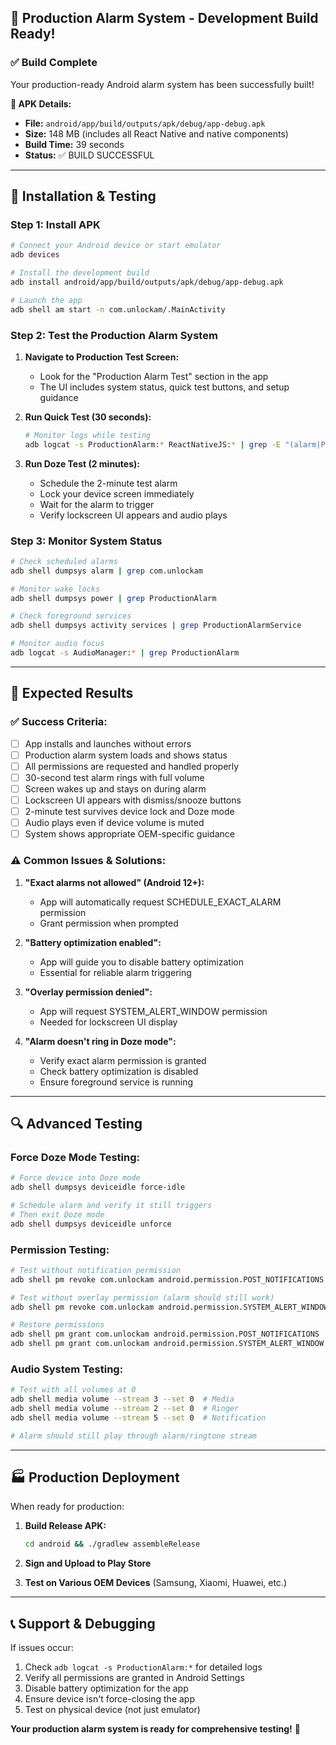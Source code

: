 ## 🚨 Production Alarm System - Development Build Ready!

### ✅ **Build Complete**
Your production-ready Android alarm system has been successfully built!

**📱 APK Details:**
- **File:** `android/app/build/outputs/apk/debug/app-debug.apk`
- **Size:** 148 MB (includes all React Native and native components)
- **Build Time:** 39 seconds
- **Status:** ✅ BUILD SUCCESSFUL

---

## 🔧 **Installation & Testing**

### **Step 1: Install APK**
```bash
# Connect your Android device or start emulator
adb devices

# Install the development build
adb install android/app/build/outputs/apk/debug/app-debug.apk

# Launch the app
adb shell am start -n com.unlockam/.MainActivity
```

### **Step 2: Test the Production Alarm System**

1. **Navigate to Production Test Screen:**
   - Look for the "Production Alarm Test" section in the app
   - The UI includes system status, quick test buttons, and setup guidance

2. **Run Quick Test (30 seconds):**
   ```bash
   # Monitor logs while testing
   adb logcat -s ProductionAlarm:* ReactNativeJS:* | grep -E "(alarm|ProductionAlarm)"
   ```

3. **Run Doze Test (2 minutes):**
   - Schedule the 2-minute test alarm
   - Lock your device screen immediately
   - Wait for the alarm to trigger
   - Verify lockscreen UI appears and audio plays

### **Step 3: Monitor System Status**

```bash
# Check scheduled alarms
adb shell dumpsys alarm | grep com.unlockam

# Monitor wake locks
adb shell dumpsys power | grep ProductionAlarm

# Check foreground services
adb shell dumpsys activity services | grep ProductionAlarmService

# Monitor audio focus
adb logcat -s AudioManager:* | grep ProductionAlarm
```

---

## 🎯 **Expected Results**

### ✅ **Success Criteria:**
- [ ] App installs and launches without errors
- [ ] Production alarm system loads and shows status
- [ ] All permissions are requested and handled properly
- [ ] 30-second test alarm rings with full volume
- [ ] Screen wakes up and stays on during alarm
- [ ] Lockscreen UI appears with dismiss/snooze buttons
- [ ] 2-minute test survives device lock and Doze mode
- [ ] Audio plays even if device volume is muted
- [ ] System shows appropriate OEM-specific guidance

### ⚠️ **Common Issues & Solutions:**

1. **"Exact alarms not allowed" (Android 12+):**
   - App will automatically request SCHEDULE_EXACT_ALARM permission
   - Grant permission when prompted

2. **"Battery optimization enabled":**
   - App will guide you to disable battery optimization
   - Essential for reliable alarm triggering

3. **"Overlay permission denied":**
   - App will request SYSTEM_ALERT_WINDOW permission
   - Needed for lockscreen UI display

4. **"Alarm doesn't ring in Doze mode":**
   - Verify exact alarm permission is granted
   - Check battery optimization is disabled
   - Ensure foreground service is running

---

## 🔍 **Advanced Testing**

### **Force Doze Mode Testing:**
```bash
# Force device into Doze mode
adb shell dumpsys deviceidle force-idle

# Schedule alarm and verify it still triggers
# Then exit Doze mode
adb shell dumpsys deviceidle unforce
```

### **Permission Testing:**
```bash
# Test without notification permission
adb shell pm revoke com.unlockam android.permission.POST_NOTIFICATIONS

# Test without overlay permission (alarm should still work)
adb shell pm revoke com.unlockam android.permission.SYSTEM_ALERT_WINDOW

# Restore permissions
adb shell pm grant com.unlockam android.permission.POST_NOTIFICATIONS
adb shell pm grant com.unlockam android.permission.SYSTEM_ALERT_WINDOW
```

### **Audio System Testing:**
```bash
# Test with all volumes at 0
adb shell media volume --stream 3 --set 0  # Media
adb shell media volume --stream 2 --set 0  # Ringer  
adb shell media volume --stream 5 --set 0  # Notification

# Alarm should still play through alarm/ringtone stream
```

---

## 🏭 **Production Deployment**

When ready for production:

1. **Build Release APK:**
   ```bash
   cd android && ./gradlew assembleRelease
   ```

2. **Sign and Upload to Play Store**
3. **Test on Various OEM Devices** (Samsung, Xiaomi, Huawei, etc.)

---

## 📞 **Support & Debugging**

If issues occur:
1. Check `adb logcat -s ProductionAlarm:*` for detailed logs
2. Verify all permissions are granted in Android Settings
3. Disable battery optimization for the app
4. Ensure device isn't force-closing the app
5. Test on physical device (not just emulator)

**Your production alarm system is ready for comprehensive testing!** 🚀
